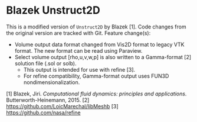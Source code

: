 # Blazek Unstruct2D

This is a modified version of `Unstruct2D` by Blazek [1]. Code changes from the original version are tracked with Git. Feature change(s):
* Volume output data format changed from Vis2D format to legacy VTK format. The new format can be read using Paraview.
* Select volume output [rho,u,v,w,p] is also written to a Gamma-format [2] solution file (.sol or solb). 
  - This output is intended for use with refine [3]. 
  - For refine compatibility, Gamma-format output uses FUN3D nondimensionalization.

[1] Blazek, Jiri. _Computational fluid dynamics: principles and applications_. Butterworth-Heinemann, 2015.
[2] https://github.com/LoicMarechal/libMeshb
[3] https://github.com/nasa/refine
